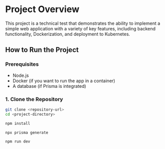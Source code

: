 # Project Overview

This project is a technical test that demonstrates the ability to implement a simple web application with a variety of key features, including backend functionality, Dockerization, and deployment to Kubernetes.

## How to Run the Project

### Prerequisites

- Node.js
- Docker (if you want to run the app in a container)
- A database (if Prisma is integrated)

### 1. Clone the Repository

```bash
git clone <repository-url>
cd <project-directory>

npm install

npx prisma generate

npm run dev
```
